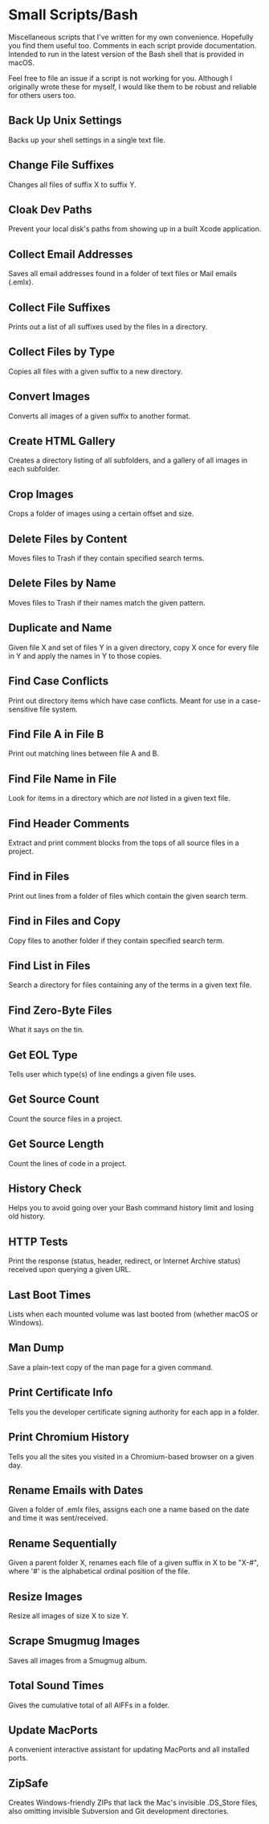 # Small Scripts/Bash
Miscellaneous scripts that I've written for my own convenience. Hopefully you find them useful too. Comments in each script provide documentation. Intended to run in the latest version of the Bash shell that is provided in macOS.

Feel free to file an issue if a script is not working for you. Although I originally wrote these for myself, I would like them to be robust and reliable for others users too.

## Back Up Unix Settings
Backs up your shell settings in a single text file.

## Change File Suffixes
Changes all files of suffix X to suffix Y.

## Cloak Dev Paths
Prevent your local disk's paths from showing up in a built Xcode application.

## Collect Email Addresses
Saves all email addresses found in a folder of text files or Mail emails (.emlx).

## Collect File Suffixes
Prints out a list of all suffixes used by the files in a directory.

## Collect Files by Type
Copies all files with a given suffix to a new directory.

## Convert Images
Converts all images of a given suffix to another format.

## Create HTML Gallery
Creates a directory listing of all subfolders, and a gallery of all images in each subfolder.

## Crop Images
Crops a folder of images using a certain offset and size.

## Delete Files by Content
Moves files to Trash if they contain specified search terms.

## Delete Files by Name
Moves files to Trash if their names match the given pattern.

## Duplicate and Name
Given file X and set of files Y in a given directory, copy X once for every file in Y and apply the names in Y to those copies.

## Find Case Conflicts
Print out directory items which have case conflicts. Meant for use in a case-sensitive file system.

## Find File A in File B
Print out matching lines between file A and B.

## Find File Name in File
Look for items in a directory which are *not* listed in a given text file.

## Find Header Comments
Extract and print comment blocks from the tops of all source files in a project.

## Find in Files
Print out lines from a folder of files which contain the given search term.

## Find in Files and Copy
Copy files to another folder if they contain specified search term.

## Find List in Files
Search a directory for files containing any of the terms in a given text file.

## Find Zero-Byte Files
What it says on the tin.

## Get EOL Type
Tells user which type(s) of line endings a given file uses.

## Get Source Count
Count the source files in a project.

## Get Source Length
Count the lines of code in a project.

## History Check
Helps you to avoid going over your Bash command history limit and losing old history.

## HTTP Tests
Print the response (status, header, redirect, or Internet Archive status) received upon querying a given URL.

## Last Boot Times
Lists when each mounted volume was last booted from (whether macOS or Windows).

## Man Dump
Save a plain-text copy of the man page for a given command.

## Print Certificate Info
Tells you the developer certificate signing authority for each app in a folder.

## Print Chromium History
Tells you all the sites you visited in a Chromium-based browser on a given day.

## Rename Emails with Dates
Given a folder of .emlx files, assigns each one a name based on the date and time it was sent/received.

## Rename Sequentially
Given a parent folder X, renames each file of a given suffix in X to be "X-#", where '#' is the alphabetical ordinal position of the file.

## Resize Images
Resize all images of size X to size Y.

## Scrape Smugmug Images
Saves all images from a Smugmug album.

## Total Sound Times
Gives the cumulative total of all AIFFs in a folder.

## Update MacPorts
A convenient interactive assistant for updating MacPorts and all installed ports.

## ZipSafe
Creates Windows-friendly ZIPs that lack the Mac's invisible .DS_Store files, also omitting invisible Subversion and Git development directories.